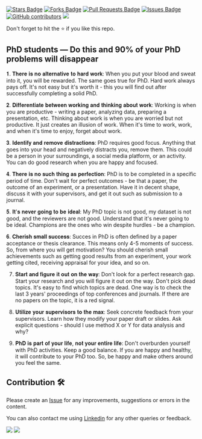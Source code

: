 <a href="https://github.com/drshahizan/research-material/stargazers"><img src="https://img.shields.io/github/stars/drshahizan/research-material" alt="Stars Badge"/></a>
<a href="https://github.com/drshahizan/research-material/network/members"><img src="https://img.shields.io/github/forks/drshahizan/research-material" alt="Forks Badge"/></a>
<a href="https://github.com/drshahizan/research-material/pulls"><img src="https://img.shields.io/github/issues-pr/drshahizan/research-material" alt="Pull Requests Badge"/></a>
<a href="https://github.com/drshahizan/research-material/issues"><img src="https://img.shields.io/github/issues/drshahizan/research-material" alt="Issues Badge"/></a>
<a href="https://github.com/drshahizan/research-material/graphs/contributors"><img alt="GitHub contributors" src="https://img.shields.io/github/contributors/drshahizan/research-material?color=2b9348"></a>
![](https://visitor-badge.glitch.me/badge?page_id=drshahizan/research-material)

Don't forget to hit the :star: if you like this repo.

## PhD students — Do this and 90% of your PhD problems will disappear

𝟏. 𝐓𝐡𝐞𝐫𝐞 𝐢𝐬 𝐧𝐨 𝐚𝐥𝐭𝐞𝐫𝐧𝐚𝐭𝐢𝐯𝐞 𝐭𝐨 𝐡𝐚𝐫𝐝 𝐰𝐨𝐫𝐤: When you put your blood and sweat into it, you will be rewarded. The same goes true for PhD. Hard work always pays off. It's not easy but it's worth it - this you will find out after successfully completing a solid PhD.

𝟐. 𝐃𝐢𝐟𝐟𝐞𝐫𝐞𝐧𝐭𝐢𝐚𝐭𝐞 𝐛𝐞𝐭𝐰𝐞𝐞𝐧 𝐰𝐨𝐫𝐤𝐢𝐧𝐠 𝐚𝐧𝐝 𝐭𝐡𝐢𝐧𝐤𝐢𝐧𝐠 𝐚𝐛𝐨𝐮𝐭 𝐰𝐨𝐫𝐤: Working is when you are productive - writing a paper, analyzing data, preparing a presentation, etc. Thinking about work is when you are worried but not productive. It just creates an illusion of work. When it's time to work, work, and when it's time to enjoy, forget about work.

𝟑. 𝐈𝐝𝐞𝐧𝐭𝐢𝐟𝐲 𝐚𝐧𝐝 𝐫𝐞𝐦𝐨𝐯𝐞 𝐝𝐢𝐬𝐭𝐫𝐚𝐜𝐭𝐢𝐨𝐧𝐬: PhD requires good focus. Anything that goes into your head and negatively distracts you, remove them. This could be a person in your surroundings, a social media platform, or an activity. You can do good research when you are happy and focused.

𝟒. 𝐓𝐡𝐞𝐫𝐞 𝐢𝐬 𝐧𝐨 𝐬𝐮𝐜𝐡 𝐭𝐡𝐢𝐧𝐠 𝐚𝐬 𝐩𝐞𝐫𝐟𝐞𝐜𝐭𝐢𝐨𝐧: PhD is to be completed in a specific period of time. Don't wait for perfect outcomes - be that a paper, the outcome of an experiment, or a presentation. Have it in decent shape, discuss it with your supervisors, and get it out such as submission to a journal.

𝟓. 𝐈𝐭'𝐬 𝐧𝐞𝐯𝐞𝐫 𝐠𝐨𝐢𝐧𝐠 𝐭𝐨 𝐛𝐞 𝐢𝐝𝐞𝐚𝐥: My PhD topic is not good, my dataset is not good, and the reviewers are not good. Understand that it's never going to be ideal. Champions are the ones who win despite hurdles - be a champion.

𝟔. 𝐂𝐡𝐞𝐫𝐢𝐬𝐡 𝐬𝐦𝐚𝐥𝐥 𝐬𝐮𝐜𝐜𝐞𝐬𝐬: Succes in PhD is often defined by a paper acceptance or thesis clearance. This means only 4-5 moments of success. So, from where you will get motivation? You should cherish small achievements such as getting good results from an experiment, your work getting cited, receiving appraisal for your idea, and so on.

7. 𝐒𝐭𝐚𝐫𝐭 𝐚𝐧𝐝 𝐟𝐢𝐠𝐮𝐫𝐞 𝐢𝐭 𝐨𝐮𝐭 𝐨𝐧 𝐭𝐡𝐞 𝐰𝐚𝐲: Don't look for a perfect research gap. Start your research and you will figure it out on the way. Don't pick dead topics. It's easy to find which topics are dead. One way is to check the last 3 years' proceedings of top conferences and journals. If there are no papers on the topic, it is a red signal.

8. 𝐔𝐭𝐢𝐥𝐢𝐳𝐞 𝐲𝐨𝐮𝐫 𝐬𝐮𝐩𝐞𝐫𝐯𝐢𝐬𝐨𝐫𝐬 𝐭𝐨 𝐭𝐡𝐞 𝐦𝐚𝐱: Seek concrete feedback from your supervisors. Learn how they modify your paper draft or slides. Ask explicit questions - should I use method X or Y for data analysis and why?

9. 𝐏𝐡𝐃 𝐢𝐬 𝐩𝐚𝐫𝐭 𝐨𝐟 𝐲𝐨𝐮𝐫 𝐥𝐢𝐟𝐞, 𝐧𝐨𝐭 𝐲𝐨𝐮𝐫 𝐞𝐧𝐭𝐢𝐫𝐞 𝐥𝐢𝐟𝐞: Don't overburden yourself with PhD activities. Keep a good balance. If you are happy and healthy, it will contribute to your PhD too. So, be happy and make others around you feel the same.

## Contribution 🛠️
Please create an [Issue](https://github.com/drshahizan/research-material/issues) for any improvements, suggestions or errors in the content.

You can also contact me using [Linkedin](https://www.linkedin.com/in/drshahizan/) for any other queries or feedback.

![](https://komarev.com/ghpvc/?username=drshahizan&label=Views&color=0e75b6&style=flat)
![](https://hit.yhype.me/github/profile?user_id=81284918)
